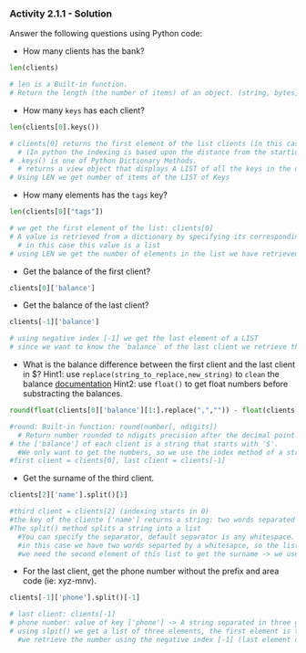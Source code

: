 ### Activity 2.1.1 - Solution

Answer the following questions using Python code:

- How many clients has the bank?

```python
len(clients)

# len is a Built-in function.
# Return the length (the number of items) of an object. (string, bytes, tuple, list, range, dictionary, set)
```

- How many `keys` has each client?

```python
len(clients[0].keys()) 

# clients[0] returns the first element of the list clients (in this case all elements of the list are dictionaries)
  # (In python the indexing is based upon the distance from the starting point, so the index of first element is 0)
# .keys() is one of Python Dictionary Methods.
  # returns a view object that displays A LIST of all the keys in the dictionary in order of insertion.
# Using LEN we get number of items of the LIST of Keys
```

- How many elements has the `tags` key?

```python
len(clients[0]["tags"])

# we get the first element of the list: clients[0]
# A value is retrieved from a dictionary by specifying its corresponding key in square brackets -> ['tags']
  # in this case this value is a list
# using LEN we get the number of elements in the list we have retrieved with key 'tags'
```

- Get the balance of the first client?

```python
clients[0]['balance'] 
```

- Get the balance of the last client? 

```python
clients[-1]['balance'] 

# using negative index [-1] we get the last element of a LIST
# since we want to know the `balance` of the last client we retrieve the value using the key ['balance']
```

- What is the balance difference between the first client and the last client in $?
  Hint1: use `replace(string_to_replace,new_string)` to `clean` the balance [documentation](https://www.w3schools.com/python/ref_string_replace.asp)
  Hint2: use `float()` to get float numbers before substracting the balances.

```python
round(float(clients[0]['balance'][1:].replace(",","")) - float(clients[-1]['balance'][1:].replace(",","")),2)

#round: Built-in function: round(number[, ndigits])
  # Return number rounded to ndigits precision after the decimal point. If ndigits is omitted or is None, it returns the nearest integer to its input.
# the ['balance'] of each client is a string that starts with '$'.
  #We only want to get the numbers, so we use the index method of a string to retrieve all the characters except the first one -> ['balance][1:]
#first client = clients[0], last client = clients[-1]
```

- Get the surname of the third client.

```python
clients[2]['name'].split()[1] 

#third client = clients[2] (indexing starts in 0)
#the key of the cliente ['name'] returns a string: two words separated by a whitespace (first word: name, second: surname)
#The split() method splits a string into a list
  #You can specify the separator, default separator is any whitespace.
  #in this case we have two words separted by a whitesapce, so the list retrieved has two elements.
  #we need the second element of this list to get the surname -> we use [1] to get the second element.
```

- For the last client, get the phone number without the prefix and area code (ie: xyz-mnv).

```python
clients[-1]['phone'].split()[-1] 

# last client: clients[-1]
# phone number: value of key ['phone'] -> A string separated in three groups by whitespaces
# using slpit() we get a list of three elements, the first element is the prefix, the second is the area code and the last is the number
  #we retrieve the number using the negative index [-1] (last element of the list)

```




